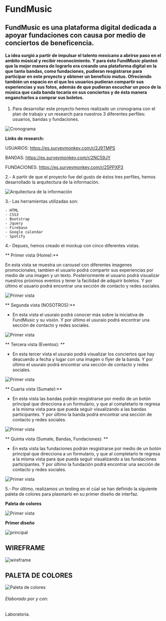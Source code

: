 

# FundMusic

## FundMusic es una plataforma digital dedicada a apoyar fundaciones con causa por medio de conciertos de beneficencia.

#### La idea surgió a partir de impulsar el talento mexicano a abrirse paso en el ambito músical y recibir reconocimiento. Y para ésto FundMusic planteó que la mejor manera de lograrlo era creando una plataforma digital en la que tanto bandas, como fundaciones, pudieran resgistrarse para participar en este proyecto y obtener un beneficio mutuo. Ofreciendo también un espacio en el que los usuarios pudieran compartir sus experiencias y sus fotos, además de que pudieran escuchar un poco de la música que cada banda tocaría en sus conciertos y de ésta manera engancharlos a comprar sus boletos.


1. Para desarrollar este proyecto hemos realizado un cronograma con el plan de trabajo y un research para nuestros 3 diferentes perfiles: usuarios, bandas y fundaciones.

![Cronograma](assets/img/cronograma.jpg)

**Links de research:**

USUARIOS:
https://es.surveymonkey.com/r/2J9TMPS

BANDAS:
https://es.surveymonkey.com/r/2NC59JY

FUNDACIONES:
https://es.surveymonkey.com/r/25PPXP3


2.- A partir de que el proyecto fue del gusto de éstos tres perfiles, hemos desarrollado la arquitectura de la información.

![Arquitectura de la información](assets/img/arquitectura.png)


3.- Las herramientas utilizadas son:


    - HTML
    - CSS3
    - Bootstrap
    - Jquery
    - Firebase
    - Google calendar
    - Spotify


4.- Depues, hemos creado el mockup con cinco diferentes vistas.

** Primer vista (Home):**

En esta vista se muestra un carousel con diferentes imagenes promocionales, tambien el usuario podrá compartir sus experiencias por medio de una imagen y un texto. Posteriormente el usuario podrá visualizar nuestros próximos eventos y tener la facilidad de adquirir boletos.
Y por último el usuario podrá encontrar una sección de contacto y redes sociales.

![Primer vista](assets/img/vista1.png)

** Segunda vista (NOSOTROS):**

* En esta vista el usuraio podrá conocer más sobre la iniciativa de FundMusic y su visión.
Y por último el usuraio podrá encontrar una sección de contacto y redes sociales.

![Primer vista](assets/img/vista2.png)

** Tercera vista (Eventos): **

* En esta tercer vista el usuraio podrá visualizar los conciertos que hay deacuerdo a fecha y lugar con una imagen o flyer de la banda.
Y por último el usuraio podrá encontrar una sección de contacto y redes sociales.

![Primer vista](assets/img/vista3.png)

** Cuarta vista (Sumate):**

* En esta vista las bandas podrán resgistrarse por medio de un botón principal que direcciona a un formulario, y que al completarlo te regresa a la misma vista para que pueda seguir visualizando a las bandas participantes.
Y por último la banda podrá encontrar una sección de contacto y redes sociales.


![Primer vista](assets/img/vista4.png)

** Quinta vista (Sumate, Bandas, Fundaciones): **

* En esta vista las fundaciones podrán resgistrarse por medio de un botón principal que direcciona a un formulario, y que al completarlo te regresa a la misma vista para que pueda seguir visualizando a las fundaciones participantes.
Y por último la fundación podrá encontrar una sección de contacto y redes sociales.

![Primer vista](assets/img/vista5.png)


5.- Por último, realizamos un testing en el cúal se han definido la siguiente paleta de colores para plasmarlo en su primer diseño de interfaz.


**Paleta de colores**

![Primer vista](assets/img/paleta.jpg)

**Primer diseño**

![principal](https://user-images.githubusercontent.com/32873187/38657952-7e7ff844-3de8-11e8-9785-0f860ff86506.jpg)


## WIREFRAME
![wireframe](assets/img/fundmusic.jpg)

## PALETA DE COLORES
![Paleta de colores](assets/img/paleta.jpg)



###### Elaborado por y con:
Laboratoria.
